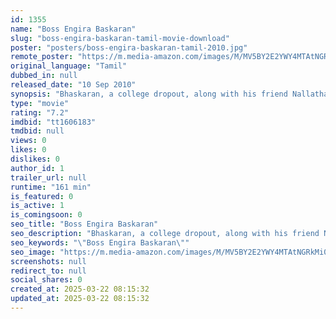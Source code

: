 ```yaml
---
id: 1355
name: "Boss Engira Baskaran"
slug: "boss-engira-baskaran-tamil-movie-download"
poster: "posters/boss-engira-baskaran-tamil-2010.jpg"
remote_poster: "https://m.media-amazon.com/images/M/MV5BY2E2YWY4MTAtNGRkMi00ZjRjLThmOTQtZTdjNjAyNjVhZjFmXkEyXkFqcGdeQXVyODk4ODEyMjk@._V1_SX300.jpg"
original_language: "Tamil"
dubbed_in: null
released_date: "10 Sep 2010"
synopsis: "Bhaskaran, a college dropout, along with his friend Nallathambi starts a coaching class for students in order to win the love of a young professor, Chandrika."
type: "movie"
rating: "7.2"
imdbid: "tt1606183"
tmdbid: null
views: 0
likes: 0
dislikes: 0
author_id: 1
trailer_url: null
runtime: "161 min"
is_featured: 0
is_active: 1
is_comingsoon: 0
seo_title: "Boss Engira Baskaran"
seo_description: "Bhaskaran, a college dropout, along with his friend Nallathambi starts a coaching class for students in order to win the love of a young professor, Chandrika."
seo_keywords: "\"Boss Engira Baskaran\""
seo_image: "https://m.media-amazon.com/images/M/MV5BY2E2YWY4MTAtNGRkMi00ZjRjLThmOTQtZTdjNjAyNjVhZjFmXkEyXkFqcGdeQXVyODk4ODEyMjk@._V1_SX300.jpg"
screenshots: null
redirect_to: null
social_shares: 0
created_at: 2025-03-22 08:15:32
updated_at: 2025-03-22 08:15:32
---
```


